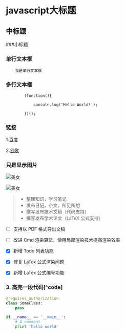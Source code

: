 

javascript大标题
===================================




中标题
-----------------------------------




###小标题







### 单行文本框

        我是单行文本框




### 多行文本框

```javascrit
        (function(){

            console.log('Hello World!');

        })();
```

### 链接

1.[百度](http://www.baidu.com)<br/>

2.[谷歌](http://www.google.com)<br/>




### 只是显示图片

![美女](https://www.zybuluo.com/static/img/logo.png)

![美女](https://www.zybuluo.com/static/img/logo.png '美女')

> * 整理知识，学习笔记
> * 发布日记，杂文，所见所想
> * 撰写发布技术文稿（代码支持）
> * 撰写发布学术论文（LaTeX 公式支持）



- [ ] 支持以 PDF 格式导出文稿
- [ ] 改进 Cmd 渲染算法，使用局部渲染技术提高渲染效率
- [x] 新增 Todo 列表功能
- [x] 修复 LaTex 公式渲染问题
- [x] 新增 LaTex 公式编号功能


### 3. 高亮一段代码[^code]

```python
@requires_authorization
class SomeClass:
    pass

if __name__ == '__main__':
    # A comment
    print 'hello world'
```

